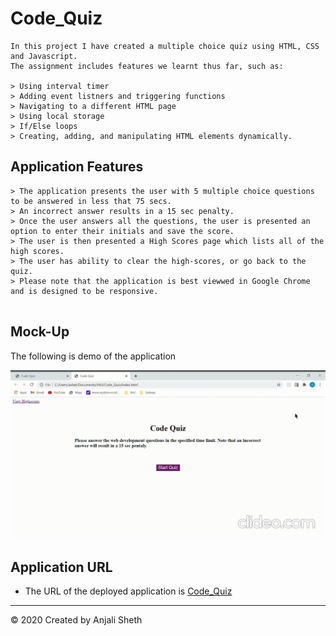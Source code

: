 # Code_Quiz

```
In this project I have created a multiple choice quiz using HTML, CSS and Javascript. 
The assignment includes features we learnt thus far, such as:

> Using interval timer
> Adding event listners and triggering functions 
> Navigating to a different HTML page
> Using local storage
> If/Else loops
> Creating, adding, and manipulating HTML elements dynamically.

```

## Application Features

```
> The application presents the user with 5 multiple choice questions to be answered in less that 75 secs. 
> An incorrect answer results in a 15 sec penalty. 
> Once the user answers all the questions, the user is presented an option to enter their initials and save the score. 
> The user is then presented a High Scores page which lists all of the high scores.
> The user has ability to clear the high-scores, or go back to the quiz. 
> Please note that the application is best viewwed in Google Chrome and is designed to be responsive. 


```
## Mock-Up

The following is demo of the application

![Demo](https://github.com/asheth22/Code_Quiz/blob/main/assets/Code_Quiz_demo.gif)


## Application URL

* The URL of the deployed application is [Code_Quiz]( https://asheth22.github.io/Code_Quiz/)

- - -
© 2020 Created by Anjali Sheth
